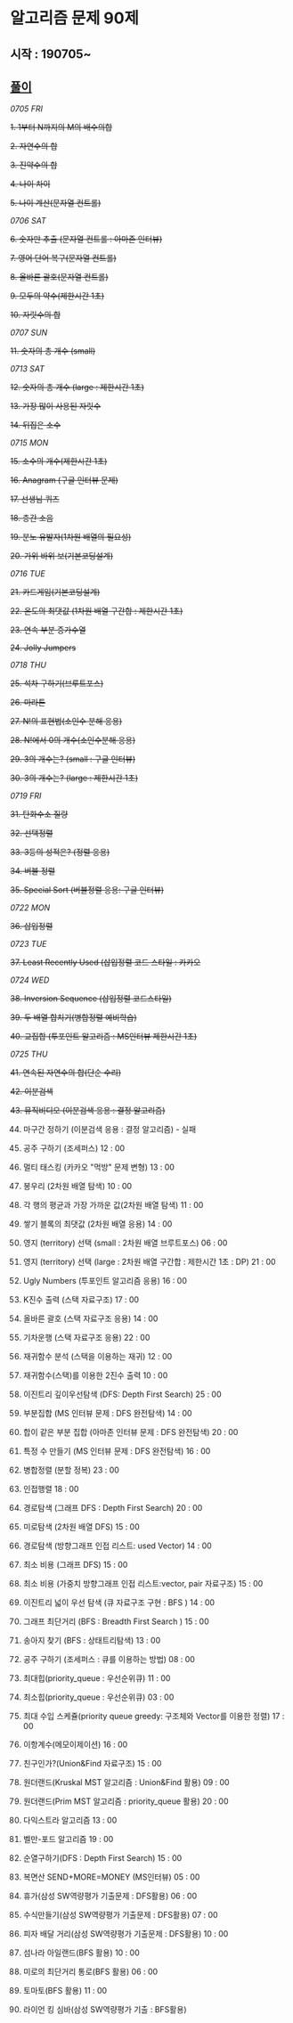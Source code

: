 ﻿# 알고리즘 문제 90제
## 시작 : 190705~
## [풀이](https://github.com/iluvdadong/practiceAlgorithms/tree/master/PS_Practice90/PS_Practice90)

*0705 FRI*

~~1. 1부터 N까지의 M의 배수의합~~

~~2. 자연수의 합~~

~~3. 진약수의 합~~

~~4. 나이 차이~~

~~5. 나이 계산(문자열 컨트롤)~~


*0706 SAT*

~~6. 숫자만 추출 (문자열 컨트롤 : 아마존 인터뷰)~~

~~7. 영어 단어 복구(문자열 컨트롤)~~

~~8. 올바른 괄호(문자열 컨트롤)~~

~~9. 모두의 약수(제한시간 1초)~~

~~10. 자릿수의 합~~


*0707 SUN*

~~11. 숫자의 총 개수 (small)~~


*0713 SAT*

~~12. 숫자의 총 개수 (large : 제한시간 1초)~~

~~13. 가장 많이 사용된 자릿수~~

~~14. 뒤집은 소수~~


*0715 MON*


~~15. 소수의 개수(제한시간 1초)~~

~~16. Anagram (구글 인터뷰 문제)~~

~~17. 선생님 퀴즈~~

~~18. 층간 소음~~

~~19. 분노 유발자(1차원 배열의 필요성)~~

~~20. 가위 바위 보(기본코딩설계)~~


*0716 TUE*


~~21. 카드게임(기본코딩설계)~~

~~22. 온도의 최댓값 (1차원 배열 구간합 : 제한시간 1초)~~

~~23. 연속 부분 증가수열~~

~~24. Jolly Jumpers~~


*0718 THU*


~~25. 석차 구하기(브루트포스)~~

~~26. 마라톤~~

~~27. N!의 표현법(소인수 분해 응용)~~

~~28. N!에서 0의 개수(소인수분해 응용)~~

~~29. 3의 개수는? (small : 구글 인터뷰)~~

~~30. 3의 개수는? (large : 제한시간 1초)~~


*0719 FRI*


~~31. 탄화수소 질량~~

~~32. 선택정렬~~

~~33. 3등의 성적은? (정렬 응용)~~

~~34. 버블 정렬~~

~~35. Special Sort (버블정렬 응용: 구글 인터뷰)~~



*0722 MON*

~~36. 삽입정렬~~



*0723 TUE*

~~37. Least Recently Used (삽입정렬 코드 스타일 : 카카오~~



*0724 WED*

~~38. Inversion Sequence (삽입정렬 코드스타일)~~

~~39. 두 배열 합치기(병합정렬 예비학습)~~

~~40. 교집합 (투포인트 알고리즘 : MS인터뷰 제한시간 1초)~~

*0725 THU*

~~41. 연속된 자연수의 합(단순 수리)~~

~~42. 이분검색~~

~~43. 뮤직비디오 (이분검색 응용 : 결정 알고리즘)~~

44. 마구간 정하기 (이분검색 응용 : 결정 알고리즘) - 실패

45. 공주 구하기 (조세퍼스)
12 : 00
46. 멀티 태스킹 (카카오 "먹방" 문제 변형)
13 : 00
47. 봉우리 (2차원 배열 탐색)
10 : 00
48. 각 행의 평균과 가장 가까운 값(2차원 배열 탐색)
11 : 00
49. 쌓기 블록의 최댓값 (2차원 배열 응용)
14 : 00
50. 영지 (territory) 선택 (small : 2차원 배열 브루트포스)
06 : 00
51. 영지 (territory) 선택 (large : 2차원 배열 구간합 : 제한시간 1초 : DP)
21 : 00
52. Ugly Numbers (투포인트 알고리즘 응용)
16 : 00
53. K진수 출력 (스택 자료구조)
17 : 00
54. 올바른 괄호 (스택 자료구조 응용)
14 : 00
55. 기차운행 (스택 자료구조 응용)
22 : 00
56. 재귀함수 분석 (스택을 이용하는 재귀)
12 : 00
57. 재귀함수(스택)를 이용한 2진수 출력
10 : 00
58. 이진트리 깊이우선탐색 (DFS: Depth First Search)
25 : 00
59. 부분집합 (MS 인터뷰 문제 : DFS 완전탐색)
14 : 00
60. 합이 같은 부분 집합 (아마존 인터뷰 문제 : DFS 완전탐색)
20 : 00
61. 특정 수 만들기 (MS 인터뷰 문제 : DFS 완전탐색)
16 : 00
62. 병합정렬 (분할 정복)
23 : 00
63. 인접행렬
18 : 00
64. 경로탐색 (그래프 DFS : Depth First Search)
20 : 00
65. 미로탐색 (2차원 배열 DFS)
15 : 00
66. 경로탐색 (방향그래프 인접 리스트: used Vector)
14 : 00
67. 최소 비용 (그래프 DFS)
15 : 00
68. 최소 비용 (가중치 방향그래프 인접 리스트:vector, pair 자료구조)
15 : 00
69. 이진트리 넓이 우선 탐색 (큐 자료구조 구현 : BFS )
14 : 00
70. 그래프 최단거리 (BFS : Breadth First Search )
15 : 00
71. 송아지 찾기 (BFS : 상태트리탐색)
13 : 00
72. 공주 구하기 (조세퍼스 : 큐를 이용하는 방법)
08 : 00
73. 최대힙(priority_queue : 우선순위큐)
11 : 00
74. 최소힙(priority_queue : 우선순위큐)
03 : 00
75. 최대 수입 스케쥴(priority queue greedy: 구조체와 Vector를 이용한 정렬)
17 : 00
76. 이항계수(메모이제이션)
16 : 00
77. 친구인가?(Union&Find 자료구조)
15 : 00
78. 원더랜드(Kruskal MST 알고리즘 : Union&Find 활용)
09 : 00
79. 원더랜드(Prim MST 알고리즘 : priority_queue 활용)
20 : 00
80. 다익스트라 알고리즘
13 : 00
81. 벨만-포드 알고리즘
19 : 00
82. 순열구하기(DFS : Depth First Search)
15 : 00
83. 복면산 SEND+MORE=MONEY (MS인터뷰)
05 : 00
84. 휴가(삼성 SW역량평가 기출문제 : DFS활용)
06 : 00
85. 수식만들기(삼성 SW역량평가 기출문제 : DFS활용)
07 : 00
86. 피자 배달 거리(삼성 SW역량평가 기출문제 : DFS활용)
10 : 00
87. 섬나라 아일랜드(BFS 활용)
10 : 00
88. 미로의 최단거리 통로(BFS 활용)
06 : 00
89. 토마토(BFS 활용)
11 : 00
90. 라이언 킹 심바(삼성 SW역량평가 기출 : BFS활용)
